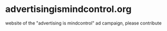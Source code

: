 advertisingismindcontrol.org
============================

website of the "advertising is mindcontrol" ad campaign, please contribute
